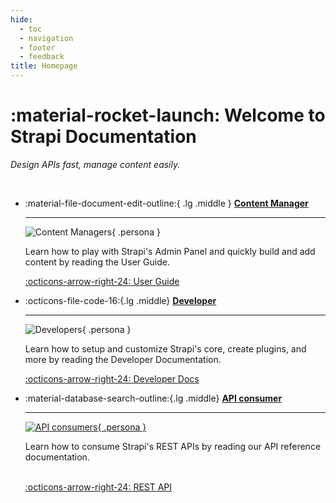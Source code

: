 ```yaml
---
hide:
  - toc
  - navigation
  - footer
  - feedback
title: Homepage
---
```


# :material-rocket-launch: Welcome to Strapi Documentation

_Design APIs fast, manage content easily._

<br/>

<div class="grid cards" markdown>

-   :material-file-document-edit-outline:{ .lg .middle } [__Content Manager__](/user-guide/intro/)

    ---

    ![Content Managers](/assets/persona1.svg){ .persona }

    Learn how to play with Strapi's Admin Panel and quickly build and add content by reading the User Guide.

    [:octicons-arrow-right-24: User Guide](/user-guide/intro/)

-   :octicons-file-code-16:{.lg .middle} [__Developer__](/dev-docs/hello/)

    ---

    ![Developers](/assets/persona2.svg){ .persona }

    Learn how to setup and customize Strapi's core, create plugins, and more by reading the Developer Documentation.

    [:octicons-arrow-right-24: Developer Docs](/dev-docs/hello/)

-   :material-database-search-outline:{.lg .middle} [__API consumer__](/dev-docs/api/rest-api/)

    ---

    [![API consumers](/assets/persona3.svg){ .persona }](#)
    
    Learn how to consume Strapi's REST APIs by reading our API reference documentation.<br/><br/>

    [:octicons-arrow-right-24: REST API](/dev-docs/api/rest-api/)

</div>
<br/>
<br/>